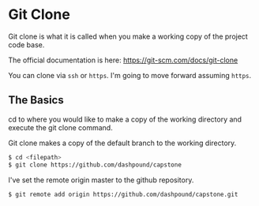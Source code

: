 # Git Clone

Git clone is what it is called when you make a working copy of the project code base.

The official documentation is here:
https://git-scm.com/docs/git-clone

You can clone via `ssh` or `https`.  I'm going to move forward assuming `https`.


## The Basics

cd to where you would like to make a copy of the working directory
and execute the git clone command.

Git clone makes a copy of the default branch to the working directory.

```bash
$ cd <filepath>
$ git clone https://github.com/dashpound/capstone
```

I've set the remote origin master to the github repository.

```bash 
$ git remote add origin https://github.com/dashpound/capstone.git
```
